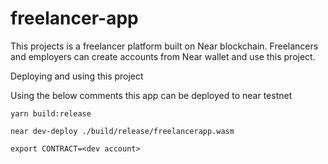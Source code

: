 # freelancer-app

This projects is a freelancer platform built on Near blockchain. Freelancers and employers can create accounts from Near wallet and use this project.


Deploying and using this project

Using the below comments this app can be deployed to near testnet

	yarn build:release
	
	near dev-deploy ./build/release/freelancerapp.wasm

	export CONTRACT=<dev account>
  
  
